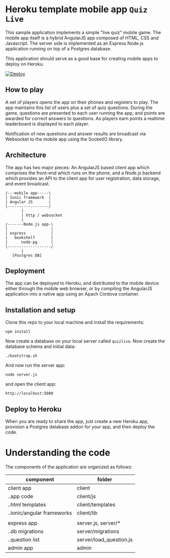 # Heroku template mobile app `Quiz Live`

This sample application implements a simple "live quiz" mobile game. The mobile
app itself is a hybrid AngularJS app composed of HTML, CSS and Javascript. The
server side is implemented as an Express Node.js application running on top of 
a Postgres database.

This application should serve as a good base for creating mobile apps to deploy on
Heroku.

[![Deploy](https://www.herokucdn.com/deploy/button.png)](https://heroku.com/deploy)

## How to play

A set of players opens the app on their phones and registers to play. The app maintains 
this list of users plus a set of quiz questions. During the game, questions
are presented to each user running the app, and points are awarded for correct answers
to questions. As players earn points a realtime leaderboard is displayed to each
player.

Notification of new questions and answer results are broadcast via Websocket to the
mobile app using the SocketIO library.

## Architecture

The app has two major pieces: An AngularJS based client app which comprises the front-end
which runs on the phone, and a Node.js backend which provides an API to the client app for 
user registration, data storage, and event broadcast.

    /---mobile app-----\
    | Ionic framework  |
    | Angular JS       |
    \------------------/
           |
           | http / websocket
           |
    /-------Node.js app-\
    |                   |
    | express           |
    |   bookshelf       |
    |      node-pg      |
    \-------------------/
           |
       [Postgres DB]

## Deployment

The app can be deployed to Heroku, and distributed to the mobile device either through
the mobile web browser, or by compiling the AngularJS application into a native app
using an Apach Cordova container.

## Installation and setup

Clone this repo to your local machine and install the requirements:

    npm install

Now create a database on your local server called
`quizlive`. Now create the database schema and initial data:

    ./bootstrap.sh

And now run the server app:

    node server.js

and open the client app:

    http://localhost:5000

## Deploy to Heroku

When you are ready to share the app, just create a new Heroku app, provision a Postgres
database addon for your app, and then deploy the code.

# Understanding the code

The components of the application are organized as follows:

| component | folder |
|------------|---------|
| client app | client |
| ..app code | client/js |
| ..html templates | client/templates |
| ..ionic/angular frameworks | client/lib | 
|            |        |
| express app | server.js, server/* |
| ..db migrations | server/migrations |    
| ..question list | server/load_question.js |
| admin app  | admin  |




